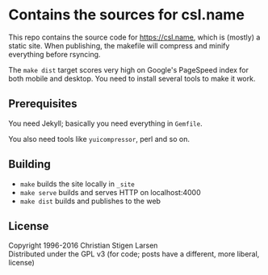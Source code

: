 Contains the sources for csl.name
=================================

This repo contains the source code for https://csl.name, which is (mostly) a
static site. When publishing, the makefile will compress and minify everything
before rsyncing.

The `make dist` target scores very high on Google's PageSpeed index for both
mobile and desktop. You need to install several tools to make it work.

Prerequisites
-------------

You need Jekyll; basically you need everything in `Gemfile`.

You also need tools like `yuicompressor`, perl and so on.

Building
--------

  * `make` builds the site locally in `_site`
  * `make serve` builds and serves HTTP on localhost:4000
  * `make dist` builds and publishes to the web

License
-------

Copyright 1996-2016 Christian Stigen Larsen  
Distributed under the GPL v3 (for code; posts have a different, more liberal,
license)
